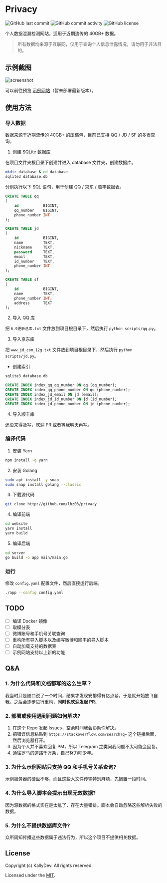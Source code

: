 # Privacy

![GitHub last commit](https://img.shields.io/github/last-commit/kallydev/privacy?style=flat-square)
![GitHub commit activity](https://img.shields.io/github/commit-activity/m/kallydev/privacy?style=flat-square)
![GitHub license](https://img.shields.io/github/license/kallydev/privacy?style=flat-square)

个人数据泄漏检测网站，适用于近期流传的 40GB+ 数据。

> 所有数据均来源于互联网，仅用于查询个人信息泄露情况，请勿用于非法目的。

## 示例截图

![screenshot](screenshot/screenshot.png)

可以前往预览 [示例网站](https://privacy.kallydev.com/)（暂未部署最新版本）。

## 使用方法

### 导入数据

数据来源于近期流传的 40GB+ 的压缩包，目前已支持 QQ / JD / SF 的多表查询。

1. 创建 SQLite 数据库

在项目文件夹根目录下创建并进入 database 文件夹，创建数据库。

```bash
mkdir database & cd database
sqlite3 database.db
```

分别执行以下 SQL 语句，用于创建 QQ / 京东 / 顺丰数据表。

```sql
CREATE TABLE qq
(
    id           BIGINT,
    qq_number    BIGINT,
    phone_number INT
);
```

```sql
CREATE TABLE jd
(
    id           BIGINT,
    name         TEXT,
    nickname     TEXT,
    password     TEXT,
    email        TEXT,
    id_number    TEXT,
    phone_number INT
);
```

```sql
CREATE TABLE sf
(
    id           BIGINT,
    name         TEXT,
    phone_number INT,
    address      TEXT
);
```

2. 导入 QQ 库

把 `6.9更新总库.txt` 文件放到项目根目录下，然后执行 `python scripts/qq.py`。

3. 导入京东库

把 `www_jd_com_12g.txt` 文件放到项目根目录下，然后执行 `python scripts/jd.py`。

- 创建索引

```bash
sqlite3 database.db
```

```sql
CREATE INDEX index_qq_qq_number ON qq (qq_number);
CREATE INDEX index_qq_phone_number ON qq (phone_number);
CREATE INDEX index_jd_email ON jd (email);
CREATE INDEX index_jd_id_number ON jd (id_number);
CREATE INDEX index_jd_phone_number ON jd (phone_number);
```

4. 导入顺丰库

还没来得及写，欢迎 PR 或者等我明天再写。

### 编译代码

1. 安装 Yarn

```bash
npm install -g yarn
```

2. 安装 Golang

```bash
sudo apt install -y snap
sudo snap install golang --classic
```

3. 下载源代码

```bash
git clone http://github.com/lhz03/privacy
```

4. 编译前端

```bash
cd website
yarn install
yarn build
```

5. 编译后端

```bash
cd server
go build -o app main/main.go
```

### 运行

修改 `config.yaml` 配置文件，然后直接运行后端。

```bash
./app --config config.yaml
```

## TODO

- [ ] 编译 Docker 镜像
- [ ] 取模分表
- [ ] 微博账号和手机号关联查询
- [ ] 重构所有导入脚本以及编写微博和顺丰的导入脚本
- [ ] 自动加载支持的数据表
- [ ] 示例网站支持以上新的功能

## Q&A

### 1. 为什么代码和文档都写的这么生草？

我当时只是随口说了一个时间，结果才发现安排得有亿点紧，于是就开始放飞自我。之后会逐步进行重构，**同时也欢迎发起 PR**。

### 2. 部署或使用遇到问题如何解决?

1. 在这个 Repo 发起 Issues，空余时间我会协助你解决。
2. 把错误信息粘贴到 `https://stackoverflow.com/search?q=` 这个链接后面，然后浏览器打开。
3. 因为个人并不喜欢回复 PM，所以 Telegram 之类问我问题不太可能会回复。
4. 通往罗马的道路千万条，自己努力吧少年。

### 3. 为什么示例网站只支持 QQ 和手机号关系查询?

示例服务器的硬盘不够，而且这些大文件传输特别麻烦，先搁置一段时间。

### 4. 为什么导入脚本会提示出现无效数据?

因为源数据的格式实在是太乱了，存在大量错排。脚本会自动忽略这些解析失败的数据。

### 5. 为什么不提供数据库文件?

众所周知传播这些数据属于违法行为，所以这个项目不提供相关数据。

## License

Copyright (c) KallyDev. All rights reserved.

Licensed under the [MIT](LICENSE).
